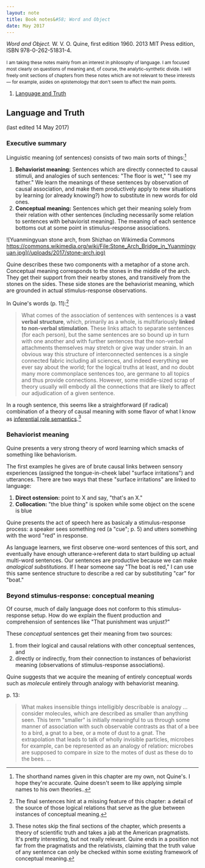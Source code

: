 ```yaml
---
layout: note
title: Book notes&#58; Word and Object
date: May 2017
---
```


*Word and Object.* W. V. O. Quine, first edition 1960. 2013 MIT Press edition, ISBN 978-0-262-51831-4.

<small>I am taking these notes mainly from an interest in philosophy of language. I am focused most clearly on questions of meaning and, of course, the analytic–synthetic divide. I will freely omit sections of chapters from these notes which are not relevant to these interests — for example, asides on epistemology that don't seem to affect the main points.</small>

1. [Language and Truth](#language-and-truth)

## Language and Truth

(last edited 14 May 2017)

### Executive summary

Linguistic meaning (of sentences) consists of two main sorts of things:[^1]

1. **Behaviorist meaning:** Sentences which are directly connected to causal stimuli, and analogies of such sentences: "The floor is wet," "I see my father." We learn the meanings of these sentences by observation of causal association, and make them productively apply to new situations by learning (or already knowing?) how to substitute in new words for old ones.
2. **Conceptual meaning:** Sentences which get their meaning solely from their relation with other sentences (including necessarily some relation to sentences with behaviorist meaning). The meaning of each sentence bottoms out at some point in stimulus-response associations.

![Yuanmingyuan stone arch, from Shizhao on Wikimedia Commons https://commons.wikimedia.org/wiki/File:Stone_Arch_Bridge_in_Yuanmingyuan.jpg](/uploads/2017/stone-arch.jpg)

Quine describes these two components with a metaphor of a stone arch. Conceptual meaning corresponds to the stones in the middle of the arch. They get their support from their nearby stones, and transitively from the stones on the sides. These side stones are the behaviorist meaning, which are grounded in actual stimulus-response observations.

In Quine's words (p. 11):[^2]

> What comes of the association of sentences with sentences is a **vast verbal structure**, which, primarily as a whole, is multifariously **linked to non-verbal stimulation**. These links attach to separate sentences (for each person), but the same sentences are so bound up in turn with one another and with further sentences that the non-verbal attachments themselves may stretch or give way under strain. In an obvious way this structure of interconnected sentences is a single connected fabric including all sciences, and indeed everything we ever say about the world; for the logical truths at least, and no doubt many more commonplace sentences too, are germane to all topics and thus provide connections. However, some middle-sized scrap of theory usually will embody all the connections that are likely to affect our adjudication of a given sentence.

In a rough sentence, this seems like a straightforward (if radical) combination of a theory of causal meaning with some flavor of what I know as [inferential role semantics][1].[^3]

[1]: http://www.iep.utm.edu/conc-rol/

[^1]: The shorthand names given in this chapter are my own, not Quine's. I hope they're accurate. Quine doesn't seem to like applying simple names to his own theories..
[^2]: The final sentences hint at a missing feature of this chapter: a detail of the source of those logical relations that serve as the glue between instances of conceptual meaning.
[^3]: These notes skip the final sections of the chapter, which presents a theory of scientific truth and takes a jab at the American pragmatists. It's pretty interesting, but not really relevant. Quine ends in a position not far from the pragmatists and the relativists, claiming that the truth value of any sentence can only be checked within some existing framework of conceptual meaning.

### Behaviorist meaning

Quine presents a very strong theory of word learning which smacks of something like behaviorism.

The first examples he gives are of brute causal links between sensory experiences (assigned the tongue-in-cheek label "surface irritations") and utterances. There are two ways that these "surface irritations" are linked to language:

1. **Direct ostension:** point to X and say, "that's an X."
2. **Collocation:** "the blue thing" is spoken while some object on the scene is blue

Quine presents the act of speech here as basicaly a stimulus-response process: a speaker sees something red (a "cue"; p. 5) and utters something with the word "red" in response.

As language learners, we first observe one-word sentences of this sort, and eventually have enough utterance->referent data to start building up actual multi-word sentences. Our sentences are productive because we can make *analogical substitutions*. If I hear someone say "The boat is red," I can use this same sentence structure to describe a red car by substituting "car" for "boat."

### Beyond stimulus-response: conceptual meaning

Of course, much of daily language does not conform to this stimulus-response setup. How do we explain the fluent production and comprehension of sentences like "That punishment was unjust?"

These *conceptual* sentences get their meaning from two sources:

1. from their logical and causal relations with other conceptual sentences, and
2. directly or indirectly, from their connection to instances of behaviorist meaning (observations of stimulus-response associations).

Quine suggests that we acquire the meaning of entirely conceptual words such as *molecule* entirely through analogy with behaviorist meaning.

p. 13:

> What makes insensible things intelligibly describable is analogy … consider molecules, which are described as smaller than anything seen. This term "smaller" is initially meaningful to us through some manner of association with such observable contrasts as that of a bee to a bird, a gnat to a bee, or a mote of dust to a gnat. The extrapolation that leads to talk of wholly invisible particles, microbes for example, can be represented as an analogy of relation: microbes are supposed to compare in size to the motes of dust as these do to the bees. …
